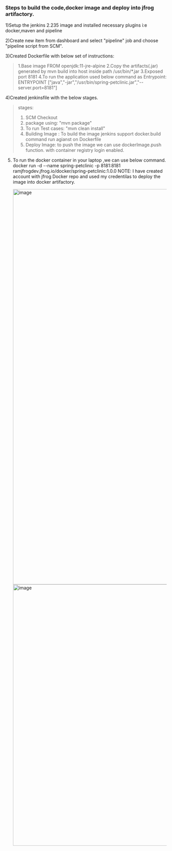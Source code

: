 ### Steps to build the code,docker image and deploy into jfrog artifactory. ###

1)Setup the jenkins 2.235 image and installed necessary plugins i:e docker,maven and pipeline

2)Create new item from dashboard and select "pipeline" job and choose "pipeline script from SCM".

3)Created Dockerfile with below set of instructions:
>1.Base image FROM openjdk:11-jre-alpine
>2.Copy the artifacts(.jar) generated by mvn build into host inside path /usr/bin/*.jar
>3.Exposed port 8181
>4.To run the application used below command as Entrypoint:
 ENTRYPOINT ["java","-jar","/usr/bin/spring-petclinic.jar","--server.port=8181"]

4)Created jenkinsfile with the below stages.
 > stages:
 >   1. SCM Checkout
 >   2. package using: "mvn package"
 >   3. To run Test cases: "mvn clean install"
 >   4. Building Image : To build the image jenkins support docker.build command run agianst on Dockerfile
 >   5. Deploy Image: to push the image we can use dockerImage.push function. with container registry login enabled.

5) To run the docker container in your laptop ,we can use below command.
   docker run -d --name spring-petclinic -p 8181:8181  ramjfrogdev.jfrog.io/docker/spring-petclinic:1.0.0
   NOTE: I have created account with jfrog Docker repo and used my credentilas to deploy the image into docker artifactory.
     
     <img width="1233" alt="image" src="https://user-images.githubusercontent.com/24789782/212741552-b9e1c55d-a7ff-45cd-b9fb-6f19cd6b47f4.png">


     <img width="815" alt="image" src="https://user-images.githubusercontent.com/24789782/212740962-c6d98340-9975-4c51-a5d9-467416929811.png">



